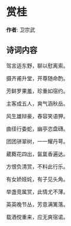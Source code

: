 # 赏桂

**作者**: 卫宗武

## 诗词内容

驾言适东野，聊以慰离索。

摄齐甫升堂，开尊随命酌。

芳鲜罗果羞，珍重如宿约。

主客成五人，爽气涵秋岳。

风生雄辩豪，舂容笑语狎。

曲径行委蛇，幽亭恣盘礴。

团团骈翠树，一一耀丹萼。

葳蕤花四出，氤氲香遍达。

方恨负清赏，不料此行乐。

有女娇娅姹，有子见头角。

举盏竞属赏，此情尤不薄。

英英晚节丛，芳意满篱落。

载酒傥重来，应无爽宿诺。

